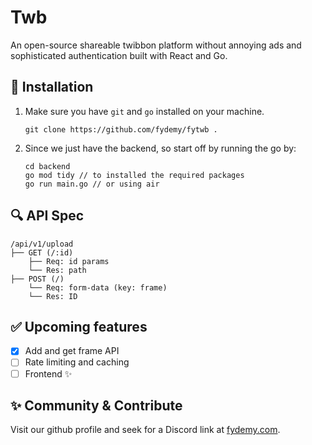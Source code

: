 # Twb

An open-source shareable twibbon platform without annoying ads and sophisticated authentication built with React and Go.

## 🚀 Installation

1. Make sure you have `git` and `go` installed on your machine.
   ```shell
   git clone https://github.com/fydemy/fytwb .
   ```
2. Since we just have the backend, so start off by running the go by:
	```
	cd backend
	go mod tidy // to installed the required packages
	go run main.go // or using air
	```
## 🔍 API Spec
```
/api/v1/upload
├── GET (/:id)
	├── Req: id params
	└── Res: path
├── POST (/)
	└── Req: form-data (key: frame)
	└── Res: ID
```

## ✅ Upcoming features

- [x] Add and get frame API
- [ ] Rate limiting and caching
- [ ] Frontend ✨  

## ✨ Community & Contribute

Visit our github profile and seek for a Discord link at [fydemy.com](https://fydemy.com).
